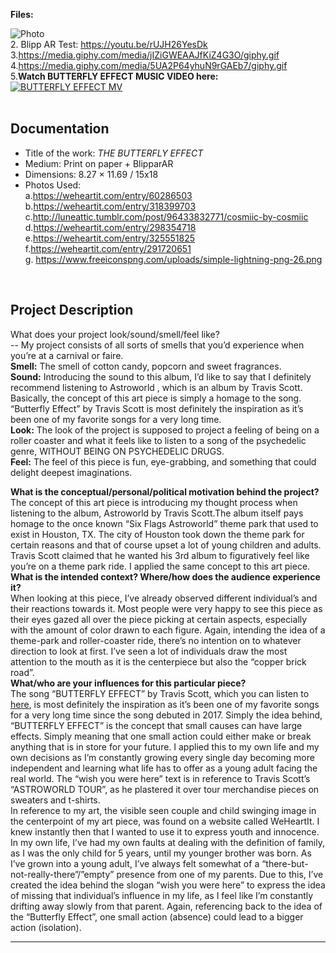 **Files:**

![Photo](https://i.imgur.com/nNj2717.jpg)<br>
2. Blipp AR Test: https://youtu.be/rUJH26YesDk <br>
3.https://media.giphy.com/media/jIZiGWEAAJfKiZ4G3O/giphy.gif <br>
4.https://media.giphy.com/media/5UA2P64yhuN9rGAEb7/giphy.gif <br>
5.**Watch BUTTERFLY EFFECT MUSIC VIDEO here:** <br>
[![BUTTERFLY EFFECT MV](https://i.ytimg.com/an_webp/_EyZUTDAH0U/mqdefault_6s.webp?du=3000&sqp=CN6vsOMF&rs=AOn4CLBSRvgxfEFkR02ixA0BOS9s9Cxg0Q)](https://www.youtube.com/watch?v=_EyZUTDAH0U) <br>
<br>
## Documentation
* Title of the work: *THE BUTTERFLY EFFECT*
* Medium: Print on paper + BlipparAR 
* Dimensions: 8.27 × 11.69 / 15x18 <br>
* Photos Used:<br>
a.https://weheartit.com/entry/60286503 <br>
b.https://weheartit.com/entry/318399703 <br>
c.http://luneattic.tumblr.com/post/96433832771/cosmiic-by-cosmiic <br>
d.https://weheartit.com/entry/298354718 <br>
e.https://weheartit.com/entry/325551825 <br>
f.https://weheartit.com/entry/291720651 <br>
g. https://www.freeiconspng.com/uploads/simple-lightning-png-26.png <br>
<br>

## Project Description
What does your project look/sound/smell/feel like? <br>
-- My project consists of all sorts of smells that you’d experience when you’re at a carnival or faire.<br>
**Smell:** The smell of cotton candy, popcorn and sweet fragrances.<br> 
**Sound:** Introducing the sound to this album, I’d like to say that I definitely recommend listening to Astroworld , which is an album by Travis Scott. Basically, the concept of this art piece is simply a homage to the song. “Butterfly Effect” by Travis Scott is most definitely the inspiration as it’s been one of my favorite songs for a very long time.<br> 
**Look:** The look of the project is supposed to project a feeling of being on a roller coaster and what it feels like to listen to a song of the psychedelic genre, WITHOUT BEING ON PSYCHEDELIC DRUGS. <br>
**Feel:** The feel of this piece is fun, eye-grabbing, and something that could delight deepest imaginations. <br>

**What is the conceptual/personal/political motivation behind the project?**<br>
The concept of this art piece is introducing my thought process when listening to the album, Astroworld by Travis Scott.The album itself pays homage to the once known “Six Flags Astroworld” theme park that used to exist in Houston, TX. The city of Houston took down the theme park for certain reasons and that of course upset a lot of young children and adults. Travis Scott claimed that he wanted his 3rd album to figuratively feel like you’re on a theme park ride. I applied the same concept to this art piece. <br>
**What is the intended context? Where/how does the audience experience it?**<br>
When looking at this piece, I’ve already observed different individual’s and their reactions towards it. Most people were very happy to see this piece as their eyes gazed all over the piece picking at certain aspects, especially with the amount of color drawn to each figure. Again, intending the idea of a theme-park and roller-coaster ride, there’s no intention on to whatever direction to look at first. I’ve seen a lot of individuals draw the most attention to the mouth as it is the centerpiece but also the “copper brick road”. <br>
**What/who are your influences for this particular piece?** <br>
The song  “BUTTERFLY EFFECT” by Travis Scott, which you can listen to [here](https://www.youtube.com/watch?v=_EyZUTDAH0U), is most definitely the inspiration as it’s been one of my favorite songs for a very long time since the song debuted in 2017. Simply the idea behind, “BUTTERFLY EFFECT” is the concept that small causes can have large effects. Simply meaning that one small action could either make or break anything that is in store for your future. I applied this to my own life and my own decisions as I’m constantly growing every single day becoming more independent and learning what life has to offer as a young adult facing the real world.  The “wish you were here” text is in reference to Travis Scott’s “ASTROWORLD TOUR”, as he plastered it over tour merchandise pieces on sweaters and t-shirts.<br>
In reference to my art, the visible seen couple and child swinging image in the centerpoint of my art piece, was found on a website called WeHeartIt. I knew instantly then that I wanted to use it to express youth and innocence. In my own life, I’ve had my own faults at dealing with the definition of family, as I was the only child for 5 years, until my younger brother was born. As I’ve grown into a young adult, I’ve always felt somewhat of a “there-but-not-really-there”/”empty” presence from one of my parents. Due to this, I’ve created the idea behind the slogan “wish you were here” to express the idea of missing that individual’s influence in my life, as I feel like I’m constantly drifting away slowly from that parent. Again, referencing back to the idea of the “Butterfly Effect”, one small action (absence) could lead to a bigger action (isolation). <br>

____

